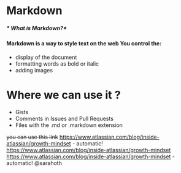 # **Markdown**
##### * What is Markdown?*
#### Markdown is a way to style text on the web You control the:
*   display of the document 
* 	formatting words as bold or italic
*  	adding images
# **Where we can use it ?**
*	Gists
*	Comments in Issues and Pull Requests
* Files with the .md or .markdown extension

~~you can use this link~~
https://www.atlassian.com/blog/inside-atlassian/growth-mindset  - automatic!
[https://www.atlassian.com/blog/inside-atlassian/growth-mindset ](https://www.atlassian.com/blog/inside-atlassian/growth-mindset)https://www.atlassian.com/blog/inside-atlassian/growth-mindset - automatic!
@sarahoth
